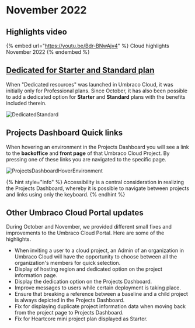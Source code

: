 # November 2022

## Highlights video

{% embed url="https://youtu.be/Bdr-BNwAjv4" %}
Cloud highlights November 2022
{% endembed %}

## [Dedicated for Starter and Standard plan](../../../project-settings/dedicated-resources.md)

When "Dedicated resources" was launched in Umbraco Cloud, it was initially only for Professional plans. Since October, it has also been possible to add a dedicated option for **Starter** and **Standard** plans with the benefits included therein.

![DedicatedStandard](../../images/DedicatedStarter.png)

## Projects Dashboard Quick links

When hovering an environment in the Projects Dashboard you will see a link to the **backoffice** and **front page** of that Umbraco Cloud Project. By pressing one of these links you are navigated to the specific page.

![ProjectsDashboardHoverEnvironment](../../images/ProjectsDashboardHoverEnvironment.gif)

{% hint style="info" %}
Accessibility is a central consideration in realizing the Projects Dashboard, whereby it is possible to navigate between projects and links using only the keyboard.
{% endhint %}

## Other Umbraco Cloud Portal updates

During October and November, we provided different small fixes and improvements to the Umbraco Cloud Portal. Here are some of the highlights.

* When inviting a user to a cloud project, an Admin of an organization in Umbraco Cloud will have the opportunity to choose between all the organization's members for quick selection.
* Display of hosting region and dedicated option on the project information page.
* Display the dedication option on the Projects Dashboard.
* Improve messages to users while certain deployment is taking place.
* Ensure that breaking a reference between a baseline and a child project is always depicted in the Projects Dashboard.
* Fix for displaying duplicate project information data when moving back from the project page to Projects Dashboard.
* Fix for Heartcore mini project plan displayed as Starter.
